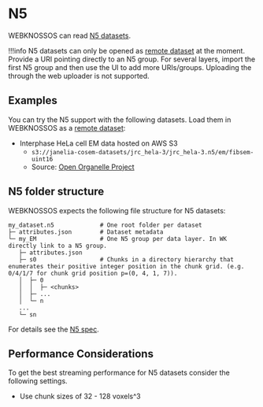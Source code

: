 # N5

WEBKNOSSOS can read [N5 datasets](https://github.com/saalfeldlab/n5).

!!!info
    N5 datasets can only be opened as [remote dataset](./datasets.md#streaming-from-remote-servers-and-the-cloud) at the moment. Provide a URI pointing directly to an N5 group. For several layers, import the first N5 group and then use the UI to add more URIs/groups. Uploading the through the web uploader is not supported. 


## Examples

You can try the N5 support with the following datasets. Load them in WEBKNOSSOS as a [remote dataset](./datasets.md#streaming-from-remote-servers-and-the-cloud): 

- Interphase HeLa cell EM data hosted on AWS S3
    - `s3://janelia-cosem-datasets/jrc_hela-3/jrc_hela-3.n5/em/fibsem-uint16` 
    - Source: [Open Organelle Project](https://openorganelle.janelia.org/datasets/jrc_hela-3)

## N5 folder structure

WEBKNOSSOS expects the following file structure for N5 datasets:

```
my_dataset.n5             # One root folder per dataset
├─ attributes.json        # Dataset metadata
└─ my_EM                  # One N5 group per data layer. In WK directly link to a N5 group.
   ├─ attributes.json                
   ├─ s0                  # Chunks in a directory hierarchy that enumerates their positive integer position in the chunk grid. (e.g. 0/4/1/7 for chunk grid position p=(0, 4, 1, 7)).
   │  ├─ 0
   │  │  ├─ <chunks>
   │  ├─ ...
   │  └─ n
   ...                
   └─ sn                
```

For details see the [N5 spec](https://github.com/saalfeldlab/n5).

## Performance Considerations
To get the best streaming performance for N5 datasets consider the following settings.

- Use chunk sizes of 32 - 128 voxels^3
